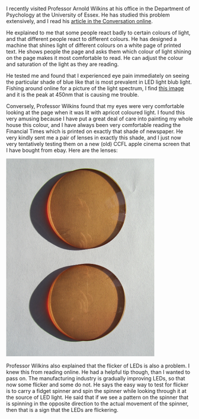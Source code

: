 
I recently visited Professor Arnold Wilkins at his office in the Department of Psychology at the University of Essex. He has studied this problem extensively, and I read his <a href="https://theconversation.com/the-scientific-reason-you-dont-like-led-bulbs-and-the-simple-way-to-fix-them-81639"> article in the Conversation online</a>.

He explained to me that some people react badly to certain colours of light, and that different people react to different colours. He has designed a machine that shines light of different colours on a white page of printed text. He shows people the page and asks them which colour of light shining on the page makes it most comfortable to read. He can adjust the colour and saturation of the light as they are reading. 

He tested me and found that I experienced eye pain immediately on seeing the particular shade of blue like that is most prevalent in LED light blub light. Fishing around online for a picture of the light spectrum, I find <a href="https://i.stack.imgur.com/lkyXG.png"> this image</a> and it is the peak at 450nm that is causing me trouble. 

Conversely, Professor Wilkins found that my eyes were very comfortable looking at the page when it was lit with apricot coloured light. I found this very amusing because I have put a great deal of care into painting my whole house this colour, and I have always been very comfortable reading the Financial Times which is printed on exactly that shade of newspaper. He very kindly sent me a pair of lenses in exactly this shade, and I just now very tentatively testing them on a new (old) CCFL apple cinema screen that I have bought from ebay. Here are the lenses:


<img src="images/lenses.JPG" width="400" alt="image"/>

Professor Wilkins also explained that the flicker of LEDs is also a problem. I knew this from reading online. He had a helpful tip though, than I wanted to pass on. The manufacturing industry is gradually improving LEDs, so that now some flicker and some do not. He says the easy way to test for flicker is to carry a fidget spinner and spin the spinner while looking through it at the source of LED light. He said that if we see a pattern on the spinner that is spinning in the opposite direction to the actual movement of the spinner, then that is a sign that the LEDs are flickering. 


